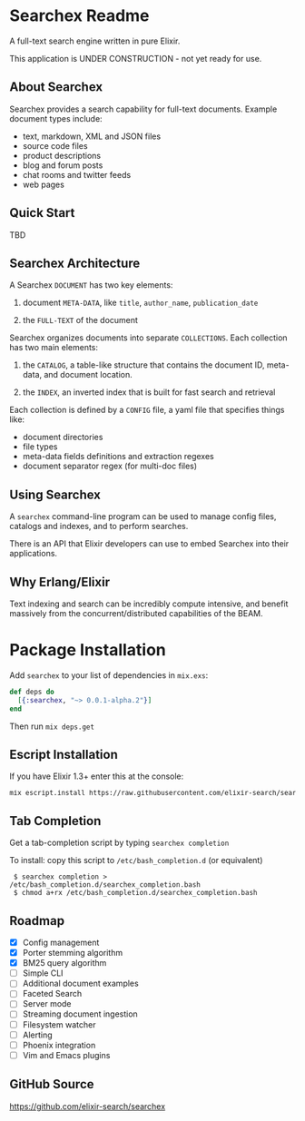 # Searchex Readme

A full-text search engine written in pure Elixir.

This application is UNDER CONSTRUCTION - not yet ready for use.

## About Searchex

Searchex provides a search capability for full-text documents.  Example
document types include:

- text, markdown, XML and JSON files
- source code files
- product descriptions
- blog and forum posts
- chat rooms and twitter feeds
- web pages

## Quick Start

TBD

## Searchex Architecture

A Searchex `DOCUMENT` has two key elements:

1. document `META-DATA`, like `title`, `author_name`, `publication_date` 

2. the `FULL-TEXT` of the document 

Searchex organizes documents into separate `COLLECTIONS`.  Each collection has
two main elements:

1. the `CATALOG`, a table-like structure that contains the document ID,
meta-data, and document location.

2. the `INDEX`, an inverted index that is built for fast search and retrieval

Each collection is defined by a `CONFIG` file, a yaml file that specifies
things like:

- document directories
- file types
- meta-data fields definitions and extraction regexes
- document separator regex (for multi-doc files)

## Using Searchex

A `searchex` command-line program can be used to manage config files, catalogs
and indexes, and to perform searches.

There is an API that Elixir developers can use to embed Searchex into their
applications.

## Why Erlang/Elixir

Text indexing and search can be incredibly compute intensive, and benefit
massively from the concurrent/distributed capabilities of the BEAM.

# Package Installation

Add `searchex` to your list of dependencies in `mix.exs`:

```elixir
def deps do
  [{:searchex, "~> 0.0.1-alpha.2"}]
end
```

Then run `mix deps.get`

## Escript Installation

If you have Elixir 1.3+ enter this at the console:

<pre><sub>mix escript.install https://raw.githubusercontent.com/elixir-search/searchex/master/searchex</sub></pre>

## Tab Completion

Get a tab-completion script by typing `searchex completion`

To install: copy this script to `/etc/bash_completion.d` (or equivalent)

     $ searchex completion > /etc/bash_completion.d/searchex_completion.bash
     $ chmod a+rx /etc/bash_completion.d/searchex_completion.bash

## Roadmap

- [x] Config management 
- [x] Porter stemming algorithm
- [x] BM25 query algorithm
- [ ] Simple CLI
- [ ] Additional document examples
- [ ] Faceted Search
- [ ] Server mode
- [ ] Streaming document ingestion
- [ ] Filesystem watcher
- [ ] Alerting
- [ ] Phoenix integration
- [ ] Vim and Emacs plugins

## GitHub Source

<https://github.com/elixir-search/searchex> 

